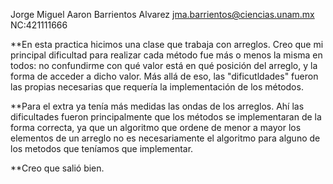 Jorge Miguel Aaron Barrientos Alvarez
jma.barrientos@ciencias.unam.mx
NC:421111666

**En esta practica hicimos una clase que trabaja con arreglos. Creo que mi
principal dificultad para realizar cada método fue más o menos la misma en
todos: no confundirme con qué valor está en qué posición del
arreglo, y la forma de acceder a dicho valor. Más allá de eso, las
"dificutldades" fueron las propias necesarias que requería la implementación
de los métodos.

**Para el extra ya tenía más medidas las ondas de los arreglos. Ahí las
dificultades fueron principalmente que los métodos se implementaran de la
forma correcta, ya que un algoritmo que ordene de menor a mayor los elementos
de un arreglo no es necesariamente el algoritmo para alguno de los metodos
que teníamos que implementar.

**Creo que salió bien. 